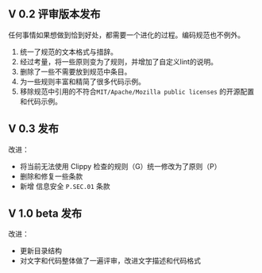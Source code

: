 ## V 0.2 评审版本发布

任何事情如果想做到恰到好处，都需要一个进化的过程。编码规范也不例外。

1. 统一了规范的文本格式与措辞。
2. 经过考量，将一些原则变为了规则，并增加了自定义lint的说明。
3. 删除了一些不需要放到规范中条目。
4. 为一些规则丰富和精简了很多代码示例。
5. 移除规范中引用的不符合`MIT/Apache/Mozilla public licenses` 的开源配置和代码示例。

## V 0.3 发布

改进：

- 将当前无法使用 Clippy 检查的规则（G）统一修改为了原则（P）
- 删除和修复一些条款
- 新增 信息安全 `P.SEC.01` 条款


## V 1.0 beta 发布

改进：

- 更新目录结构
- 对文字和代码整体做了一遍评审，改进文字描述和代码格式